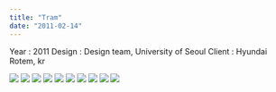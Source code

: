 ```yaml
---
title: "Tram"
date: "2011-02-14"
---
```


Year : 2011 
Design : Design team, University of Seoul 
Client : Hyundai Rotem, kr

![](../photo/Tram-1.jpg)
![](../photo/Tram-2.jpg)
![](../photo/Tram-3.jpg)
![](../photo/Tram-4.jpg)
![](../photo/Tram-5.jpg)
![](../photo/Tram-6.jpg)
![](../photo/Tram-7.jpg)
![](../photo/Tram-8.jpg)
![](../photo/Tram-9.jpg)
![](../photo/Tram-10.jpg)